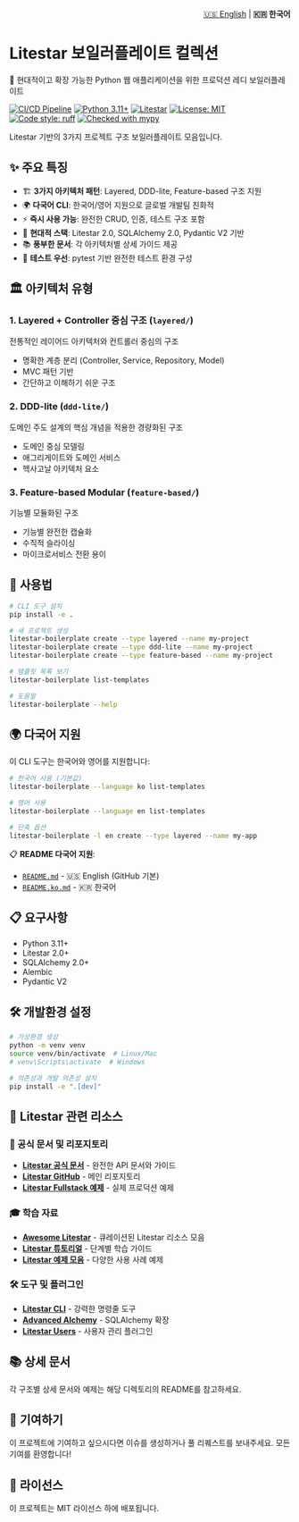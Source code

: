 <p align="right">
  <a href="README.md">🇺🇸 English</a> |
  <strong>🇰🇷 한국어</strong>
</p>

# Litestar 보일러플레이트 컬렉션

🚀 현대적이고 확장 가능한 Python 웹 애플리케이션을 위한 프로덕션 레디 보일러플레이트

[![CI/CD Pipeline](https://github.com/your-username/litestar-boilerplate/workflows/CI%2FCD%20Pipeline/badge.svg)](https://github.com/your-username/litestar-boilerplate/actions)
[![Python 3.11+](https://img.shields.io/badge/python-3.11+-blue.svg)](https://www.python.org/downloads/)
[![Litestar](https://img.shields.io/badge/Litestar-2.0+-green.svg)](https://litestar.dev/)
[![License: MIT](https://img.shields.io/badge/License-MIT-yellow.svg)](https://opensource.org/licenses/MIT)
[![Code style: ruff](https://img.shields.io/endpoint?url=https://raw.githubusercontent.com/astral-sh/ruff/main/assets/badge/v2.json)](https://github.com/astral-sh/ruff)
[![Checked with mypy](https://www.mypy-lang.org/static/mypy_badge.svg)](https://mypy-lang.org/)

Litestar 기반의 3가지 프로젝트 구조 보일러플레이트 모음입니다.

## ✨ 주요 특징

- 🏗️ **3가지 아키텍처 패턴**: Layered, DDD-lite, Feature-based 구조 지원
- 🌍 **다국어 CLI**: 한국어/영어 지원으로 글로벌 개발팀 친화적
- ⚡ **즉시 사용 가능**: 완전한 CRUD, 인증, 테스트 구조 포함
- 🔧 **현대적 스택**: Litestar 2.0, SQLAlchemy 2.0, Pydantic V2 기반
- 📚 **풍부한 문서**: 각 아키텍처별 상세 가이드 제공
- 🧪 **테스트 우선**: pytest 기반 완전한 테스트 환경 구성

## 🏛️ 아키텍처 유형

### 1. Layered + Controller 중심 구조 (`layered/`)
전통적인 레이어드 아키텍처와 컨트롤러 중심의 구조
- 명확한 계층 분리 (Controller, Service, Repository, Model)
- MVC 패턴 기반
- 간단하고 이해하기 쉬운 구조

### 2. DDD-lite (`ddd-lite/`)
도메인 주도 설계의 핵심 개념을 적용한 경량화된 구조
- 도메인 중심 모델링
- 애그리게이트와 도메인 서비스
- 헥사고날 아키텍처 요소

### 3. Feature-based Modular (`feature-based/`)
기능별 모듈화된 구조
- 기능별 완전한 캡슐화
- 수직적 슬라이싱
- 마이크로서비스 전환 용이

## 🚀 사용법

```bash
# CLI 도구 설치
pip install -e .

# 새 프로젝트 생성
litestar-boilerplate create --type layered --name my-project
litestar-boilerplate create --type ddd-lite --name my-project
litestar-boilerplate create --type feature-based --name my-project

# 템플릿 목록 보기
litestar-boilerplate list-templates

# 도움말
litestar-boilerplate --help
```

## 🌍 다국어 지원

이 CLI 도구는 한국어와 영어를 지원합니다:

```bash
# 한국어 사용 (기본값)
litestar-boilerplate --language ko list-templates

# 영어 사용
litestar-boilerplate --language en list-templates

# 단축 옵션
litestar-boilerplate -l en create --type layered --name my-app
```

📋 **README 다국어 지원**:
- [`README.md`](README.md) - 🇺🇸 English (GitHub 기본)
- [`README.ko.md`](README.ko.md) - 🇰🇷 한국어

## 📋 요구사항

- Python 3.11+
- Litestar 2.0+
- SQLAlchemy 2.0+
- Alembic
- Pydantic V2

## 🛠️ 개발환경 설정

```bash
# 가상환경 생성
python -m venv venv
source venv/bin/activate  # Linux/Mac
# venv\Scripts\activate  # Windows

# 의존성과 개발 의존성 설치
pip install -e ".[dev]"
```

## 🧩 Litestar 관련 리소스

### 📖 공식 문서 및 리포지토리
- [**Litestar 공식 문서**](https://docs.litestar.dev/) - 완전한 API 문서와 가이드
- [**Litestar GitHub**](https://github.com/litestar-org/litestar) - 메인 리포지토리
- [**Litestar Fullstack 예제**](https://github.com/litestar-org/litestar-fullstack) - 실제 프로덕션 예제

### 🎓 학습 자료
- [**Awesome Litestar**](https://github.com/litestar-org/awesome-litestar) - 큐레이션된 Litestar 리소스 모음
- [**Litestar 튜토리얼**](https://docs.litestar.dev/latest/tutorials/) - 단계별 학습 가이드
- [**Litestar 예제 모음**](https://github.com/litestar-org/litestar/tree/main/docs/examples) - 다양한 사용 사례 예제

### 🛠️ 도구 및 플러그인
- [**Litestar CLI**](https://docs.litestar.dev/latest/usage/cli/) - 강력한 명령줄 도구
- [**Advanced Alchemy**](https://github.com/litestar-org/advanced-alchemy) - SQLAlchemy 확장
- [**Litestar Users**](https://github.com/litestar-org/litestar-users) - 사용자 관리 플러그인

## 📚 상세 문서

각 구조별 상세 문서와 예제는 해당 디렉토리의 README를 참고하세요.

## 🤝 기여하기

이 프로젝트에 기여하고 싶으시다면 이슈를 생성하거나 풀 리퀘스트를 보내주세요. 모든 기여를 환영합니다!

## 📄 라이선스

이 프로젝트는 MIT 라이선스 하에 배포됩니다.
